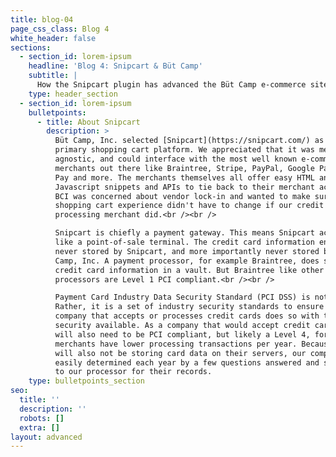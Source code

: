 ```yaml
---
title: blog-04
page_css_class: Blog 4
white_header: false
sections:
  - section_id: lorem-ipsum
    headline: 'Blog 4: Snipcart & Büt Camp'
    subtitle: |
      How the Snipcart plugin has advanced the Büt Camp e-commerce site
    type: header_section
  - section_id: lorem-ipsum
    bulletpoints:
      - title: About Snipcart
        description: >
          Büt Camp, Inc. selected [Snipcart](https://snipcart.com/) as their
          primary shopping cart platform. We appreciated that it was merchant
          agnostic, and could interface with the most well known e-commerce
          merchants out there like Braintree, Stripe, PayPal, Google Pay, Apple
          Pay and more. The merchants themselves all offer easy HTML and
          Javascript snippets and APIs to tie back to their merchant accounts.
          BCI was concerned about vendor lock-in and wanted to make sure our
          shopping cart experience didn't have to change if our credit card
          processing merchant did.<br /><br />

          Snipcart is chiefly a payment gateway. This means Snipcart acts as
          like a point-of-sale terminal. The credit card information entered os
          never stored by Snipcart, and more importantly never stored by Büt
          Camp, Inc. A payment processor, for example Braintree, does store the
          credit card information in a vault. But Braintree like other
          processors are Level 1 PCI compliant.<br /><br />

          Payment Card Industry Data Security Standard (PCI DSS) is not a law.
          Rather, it is a set of industry security standards to ensure any
          company that accepts or processes credit cards does so with the utmost
          security available. As a company that would accept credit cards, BCI
          will also need to be PCI compliant, but likely a Level 4, for those
          merchants have lower processing transactions per year. Because BCI
          will also not be storing card data on their servers, our compliance is
          easily determined each year by a few questions answered and submitted
          to our processor for their records.
    type: bulletpoints_section
seo:
  title: ''
  description: ''
  robots: []
  extra: []
layout: advanced
---
```

